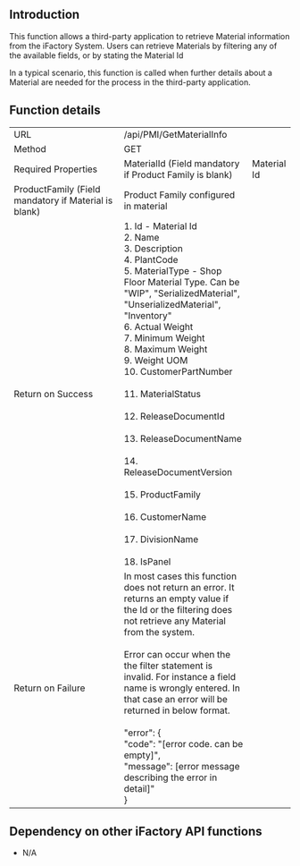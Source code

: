 **Introduction**
----------------

This function allows a third-party application to retrieve Material information from the iFactory System. Users can retrieve Materials by filtering any of the available fields, or by stating the Material Id

In a typical scenario, this function is called when further details about a Material are needed for the process in the third-party application.

**Function details**
--------------------

|     |     |     |
| --- | --- | --- |
| URL | /api/PMI/GetMaterialInfo |     |
| Method | GET |     |
| Required Properties | MaterialId (Field mandatory if Product Family is blank) | Material Id |
| ProductFamily (Field mandatory if Material is blank) | Product Family configured in material |
| Return on Success | 1.  Id - Material Id<br />2.  Name<br />3.  Description<br />4.  PlantCode<br />5.  MaterialType - Shop Floor Material Type. Can be "WIP", "SerializedMaterial", "UnserializedMaterial", "Inventory"<br />6.  Actual Weight<br />7.  Minimum Weight<br />8.  Maximum Weight<br />9.  Weight UOM<br />10.  CustomerPartNumber<br />    <br />11.  MaterialStatus<br />    <br />12.  ReleaseDocumentId<br />    <br />13.  ReleaseDocumentName<br />    <br />14.  ReleaseDocumentVersion<br />    <br />15.  ProductFamily<br />    <br />16.  CustomerName<br />    <br />17.  DivisionName<br />    <br />18.  IsPanel |     |
| Return on Failure | In most cases this function does not return an error. It returns an empty value if the Id or the filtering does not retrieve any Material from the system.<br /><br />Error can occur when the the filter statement is invalid. For instance a field name is wrongly entered. In that case an error will be returned in below format.<br /><br />"error": {  <br />"code": "\[error code. can be empty\]",  <br />"message": \[error message describing the error in detail\]"  <br />} |     |

**Dependency on other iFactory API functions**
----------------------------------------------

*   N/A
